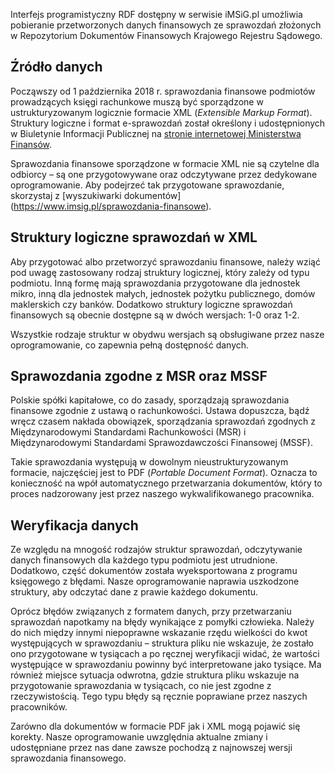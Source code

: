 Interfejs programistyczny RDF dostępny w serwisie iMSiG.pl umożliwia pobieranie
przetworzonych danych finansowych ze sprawozdań złożonych w Repozytorium
Dokumentów Finansowych Krajowego Rejestru Sądowego.

## Źródło danych
Począwszy od 1 października 2018 r. sprawozdania finansowe podmiotów
prowadzących księgi rachunkowe muszą być sporządzone w ustrukturyzowanym
logicznie formacie XML (*Extensible Markup Format*). Struktury logiczne i format
e-sprawozdań został określony i udostępnionych w Biuletynie Informacji
Publicznej na [stronie internetowej Ministerstwa Finansów](
https://www.gov.pl/web/kas/struktury-e-sprawozdan).

Sprawozdania finansowe sporządzone w formacie XML nie są czytelne dla odbiorcy
– są one przygotowywane oraz odczytywane przez dedykowane oprogramowanie. Aby
podejrzeć tak przygotowane sprawozdanie, skorzystaj z [wyszukiwarki dokumentów]
(https://www.imsig.pl/sprawozdania-finansowe).

## Struktury logiczne sprawozdań w XML
Aby przygotować albo przetworzyć sprawozdaniu finansowe, należy wziąć pod uwagę
zastosowany rodzaj struktury logicznej, który zależy od typu podmiotu. Inną
formę mają sprawozdania przygotowane dla jednostek mikro, inną dla jednostek
małych, jednostek pożytku publicznego, domów maklerskich czy banków. Dodatkowo
struktury logiczne sprawozdań finansowych są obecnie dostępne są w dwóch
wersjach: 1-0 oraz 1-2.

Wszystkie rodzaje struktur w obydwu wersjach są obsługiwane przez nasze
oprogramowanie, co zapewnia pełną dostępność danych.

## Sprawozdania zgodne z MSR oraz MSSF
Polskie spółki kapitałowe, co do zasady, sporządzają sprawozdania finansowe
zgodnie z ustawą o rachunkowości. Ustawa dopuszcza, bądź wręcz czasem nakłada
obowiązek, sporządzania sprawozdań zgodnych z Międzynarodowymi Standardami
Rachunkowości (MSR) i Międzynarodowymi Standardami Sprawozdawczości Finansowej
(MSSF).

Takie sprawozdania występują w dowolnym nieustrukturyzowanym formacie,
najczęściej jest to PDF (*Portable Document Format*). Oznacza to konieczność
na wpół automatycznego przetwarzania dokumentów, który to proces nadzorowany
jest przez naszego wykwalifikowanego pracownika.

## Weryfikacja danych
Ze względu na mnogość rodzajów struktur sprawozdań, odczytywanie danych
finansowych dla każdego typu podmiotu jest utrudnione. Dodatkowo, część
dokumentów została wyeksportowana z programu księgowego z błędami. Nasze
oprogramowanie naprawia uszkodzone struktury, aby odczytać dane z prawie każdego
dokumentu.

Oprócz błędów związanych z formatem danych, przy przetwarzaniu sprawozdań
napotkamy na błędy wynikające z pomyłki człowieka. Należy do nich między innymi
niepoprawne wskazanie rzędu wielkości do kwot występujących w sprawozdaniu –
struktura pliku nie wskazuje, że zostało ono przygotowane w tysiącach a po
ręcznej weryfikacji widać, że wartości występujące w sprawozdaniu powinny być
interpretowane jako tysiące. Ma również miejsce sytuacja odwrotna, gdzie
struktura pliku wskazuje na przygotowanie sprawozdania w tysiącach, co nie jest
zgodne z rzeczywistością. Tego typu błędy są ręcznie poprawiane przez naszych
pracowników.

Zarówno dla dokumentów w formacie PDF jak i XML mogą pojawić się korekty. Nasze
oprogramowanie uwzględnia aktualne zmiany i udostępniane przez nas dane zawsze
pochodzą z najnowszej wersji sprawozdania finansowego.
